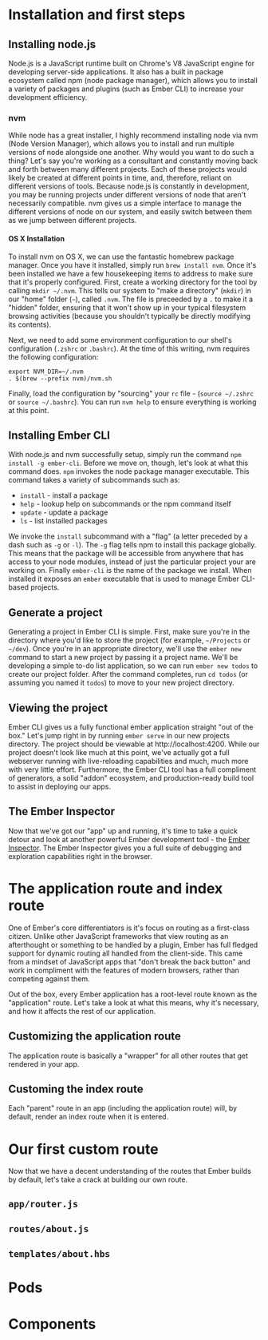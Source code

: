 # Installation and first steps

## Installing node.js
Node.js is a JavaScript runtime built on Chrome's V8 JavaScript engine for developing server-side applications. It also has a built in package ecosystem called npm (node package manager), which allows you to install a variety of packages and plugins (such as Ember CLI) to increase your development efficiency.

### nvm
While node has a great installer, I highly recommend installing node via nvm (Node Version Manager), which allows you to install and run multiple versions of node alongside one another. Why would you want to do such a thing? Let's say you're working as a consultant and constantly moving back and forth between many different projects. Each of these projects would likely be created at different points in time, and, therefore, reliant on different versions of tools. Because node.js is constantly in development, you may be running projects under different versions of node that aren't necessarily compatible. nvm gives us a simple interface to manage the different versions of node on our system, and easily switch between them as we jump between different projects.

#### OS X Installation
To install nvm on OS X, we can use the fantastic homebrew package manager. Once you have it installed, simply run `brew install nvm`. Once it's been installed we have a few housekeeping items to address to make sure that it's properly configured. First, create a working directory for the tool by calling `mkdir ~/.nvm`. This tells our system to "make a directory" (`mkdir`) in our "home" folder (`~`), called `.nvm`. The file is preceeded by a `.` to make it a "hidden" folder, ensuring that it won't show up in your typical filesystem browsing activities (because you shouldn't typically be directly modifying its contents).

Next, we need to add some environment configuration to our shell's configuration (`.zshrc` or `.bashrc`). At the time of this writing, nvm requires the following configuration:
```
export NVM_DIR=~/.nvm
. $(brew --prefix nvm)/nvm.sh
```
Finally, load the configuration by "sourcing" your `rc` file - (`source ~/.zshrc` or `source ~/.bashrc`). You can run `nvm help` to ensure everything is working at this point.

## Installing Ember CLI
With node.js and nvm successfully setup, simply run the command `npm install -g ember-cli`. Before we move on, though, let's look at what this command does. `npm` invokes the node package manager executable. This command takes a variety of subcommands such as:

- `install` - install a package
- `help` - lookup help on subcommands or the npm command itself
- `update` - update a package
- `ls` - list installed packages

We invoke the `install` subcommand with a "flag" (a letter preceded by a dash such as `-g` or `-l`). The `-g` flag tells npm to install this package globally. This means that the package will be accessible from anywhere that has access to your node modules, instead of just the particular project your are working on. Finally `ember-cli` is the name of the package we install. When installed it exposes an `ember` executable that is used to manage Ember CLI-based projects.

## Generate a project
Generating a project in Ember CLI is simple. First, make sure you're in the directory where you'd like to store the project (for example, `~/Projects` or `~/dev`). Once you're in an appropriate directory, we'll use the `ember new` command to start a new project by passing it a project name. We'll be developing a simple to-do list application, so we can run `ember new todos` to create our project folder. After the command completes, run `cd todos` (or assuming you named it `todos`) to move to your new project directory.

## Viewing the project
Ember CLI gives us a fully functional ember application straight "out of the box." Let's jump right in by running `ember serve` in our new projects directory. The project should be viewable at http://localhost:4200. While our project doesn't look like much at this point, we've actually got a full webserver running with live-reloading capabilities and much, much more with very little effort. Furthermore, the Ember CLI tool has a full compliment of generators, a solid "addon" ecosystem, and production-ready build tool to assist in deploying our apps.

## The Ember Inspector
Now that we've got our "app" up and running, it's time to take a quick detour and look at another powerful Ember development tool - the [Ember Inspector](https://chrome.google.com/webstore/detail/ember-inspector/bmdblncegkenkacieihfhpjfppoconhi?hl=en). The Ember Inspector gives you a full suite of debugging and exploration capabilities right in the browser.

# The application route and index route
One of Ember's core differentiators is it's focus on routing as a first-class citizen. Unlike other JavaScript frameworks that view routing as an afterthought or something to be handled by a plugin, Ember has full fledged support for dynamic routing all handled from the client-side. This came from a mindset of JavaScript apps that "don't break the back button" and work in compliment with the features of modern browsers, rather than competing against them.

Out of the box, every Ember application has a root-level route known as the "application" route. Let's take a look at what this means, why it's necessary, and how it affects the rest of our application.

## Customizing the application route

The application route is basically a "wrapper" for all other routes that get rendered in your app.

## Customing the index route

Each "parent" route in an app (including the application route) will, by default, render an index route when it is entered.

# Our first custom route

Now that we have a decent understanding of the routes that Ember builds by default, let's take a crack at building our own route.

## `app/router.js`

## `routes/about.js`

## `templates/about.hbs`

# Pods

# Components

